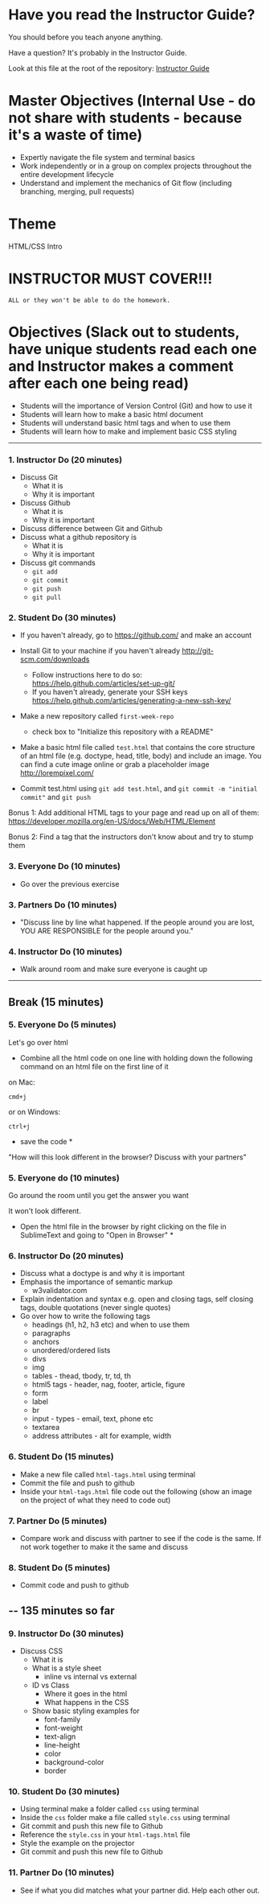 # Have you read the Instructor Guide?

You should before you teach anyone anything.

Have a question? It's probably in the Instructor Guide.

Look at this file at the root of the repository:
[Instructor Guide](https://github.com/RutgersCodingBootcamp/All-Lesson-Plans/blob/master/instructor_guide.md)

# Master Objectives (Internal Use - do not share with students - because it's a waste of time)

* Expertly navigate the file system and terminal basics
* Work independently or in a group on complex projects throughout the entire development lifecycle
* Understand and implement the mechanics of Git flow (including branching, merging, pull requests)


# Theme

HTML/CSS Intro

# INSTRUCTOR MUST COVER!!!

```
ALL or they won't be able to do the homework.
```

# Objectives (Slack out to students, have unique students read each one and Instructor makes a comment after each one being read)

* Students will the importance of Version Control (Git) and how to use it
* Students will learn how to make a basic html document
* Students will understand basic html tags and when to use them
* Students will learn how to make and implement basic CSS styling

----

### 1. Instructor Do (20 minutes)

+ Discuss Git
  + What it is 
  + Why it is important
+ Discuss Github
  + What it is
  + Why it is important
+ Discuss difference between Git and Github
+ Discuss what a github repository is
  + What it is 
  + Why it is important
+ Discuss git commands
  + `git add`
  + `git commit`
  + `git push`
  + `git pull`

### 2. Student Do (30 minutes)

* If you haven't already, go to https://github.com/ and make an account

* Install Git to your machine if you haven't already http://git-scm.com/downloads
  + Follow instructions here to do so: https://help.github.com/articles/set-up-git/
  + If you haven't already, generate your SSH keys https://help.github.com/articles/generating-a-new-ssh-key/

* Make a new repository called `first-week-repo`
  + check box to "Initialize this repository with a README"

* Make a basic html file called `test.html` that contains the core structure of an html file (e.g. doctype, head, title, body) and include an image. You can find a cute image online or grab a placeholder image http://lorempixel.com/
* Commit test.html using `git add test.html`, and `git commit -m "initial commit"` and `git push`

Bonus 1:
Add additional HTML tags to your page and read up on all of them:
https://developer.mozilla.org/en-US/docs/Web/HTML/Element

Bonus 2: 
Find a tag that the instructors don't know about and try to stump them

### 3. Everyone Do (10 minutes)
* Go over the previous exercise

### 3. Partners Do (10 minutes)
* "Discuss line by line what happened. If the people around you are lost, YOU ARE RESPONSIBLE for the people around you."

### 4. Instructor Do (10 minutes)
* Walk around room and make sure everyone is caught up

----
Break (15 minutes)
----

### 5. Everyone Do (5 minutes)
Let's go over html 

* Combine all the html code on one line with holding down the following command on an html file on the first line of it

on Mac:

```
cmd+j 
```

or on Windows:

```
ctrl+j
```

* save the code *

"How will this look different in the browser? Discuss with your partners"

### 5. Everyone do (10 minutes)

Go around the room until you get the answer you want

It won't look different.

* Open the html file in the browser by right clicking on the file in SublimeText and going to "Open in Browser" * 

### 6. Instructor Do (20 minutes)

* Discuss what a doctype is and why it is important
* Emphasis the importance of semantic markup 
  + w3validator.com
* Explain indentation and syntax e.g. open and closing tags, self closing tags, double quotations (never single quotes)
* Go over how to write the following tags
  + headings (h1, h2, h3 etc) and when to use them
  + paragraphs
  + anchors
  + unordered/ordered lists
  + divs
  + img
  + tables - thead, tbody, tr, td, th
  + html5 tags - header, nag, footer, article, figure
  + form
  + label
  + br
  + input - types - email, text, phone etc
  + textarea
  + address attributes - alt for example, width

### 6. Student Do (15 minutes)
* Make a new file called `html-tags.html` using terminal
* Commit the file and push to github
* Inside your `html-tags.html` file code out the following (show an image on the project of what they need to code out)

### 7. Partner Do (5 minutes)

* Compare work and discuss with partner to see if the code is the same. If not work together to make it the same and discuss

### 8. Student Do (5 minutes)

* Commit code and push to github

--
135 minutes so far
--

### 9. Instructor Do (30 minutes)

* Discuss CSS
  * What it is
  * What is a style sheet
    * inline vs internal vs external
  * ID vs Class
    * Where it goes in the html
    * What happens in the CSS
  * Show basic styling examples for   
    * font-family
    * font-weight
    * text-align
    * line-height
    * color
    * background-color
    * border

### 10. Student Do (30 minutes)

* Using terminal make a folder called `css` using terminal
* Inside the `css` folder make a file called `style.css` using terminal
* Git commit and push this new file to Github
* Reference the `style.css` in your `html-tags.html` file
* Style the example on the projector
* Git commit and push this new file to Github

### 11. Partner Do (10 minutes)

* See if what you did matches what your partner did. Help each other out.
